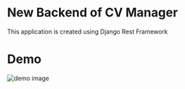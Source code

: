 # New Backend of CV Manager
This application is created using Django Rest Framework

# Demo
<!-- blank line -->
<div>
  <image src="screen-capture.gif" alt="demo image" />  </div>

<!-- blank line -->
